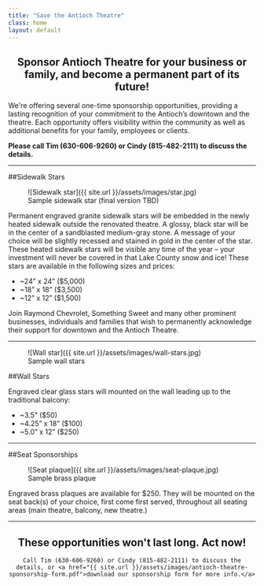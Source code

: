 ```yaml
---
title: "Save the Antioch Theatre"
class: home
layout: default
---
```

<h2 style="text-align: center">Sponsor Antioch Theatre for your business or family, and become a permanent part of its future!</h2>

We're offering several one-time sponsorship opportunities, providing a lasting recognition of your commitment to the Antioch’s downtown and the theatre. Each opportunity offers visibility within the community as well as additional benefits for your family, employees or clients.  

**Please call Tim (630-606-9260) or Cindy (815-482-2111) to discuss the details.**

<hr>

##Sidewalk Stars

<figure class="column-image">
  ![Sidewalk star]({{ site.url }}/assets/images/star.jpg)
  <figcaption>
    Sample sidewalk star (final version TBD)
  </figcaption>
</figure>

Permanent engraved granite sidewalk stars will be embedded in the newly heated sidewalk outside the renovated theatre.  A glossy, black star will be in the center of a sandblasted medium-gray stone. A message of your choice will be slightly recessed and stained in gold in the center of the star. These heated sidewalk stars will be visible any time of the year – your investment will never be covered in that Lake County snow and ice! These stars are available in the following sizes and prices:

* ~24” x 24” ($5,000)
* ~18” x 18” ($3,500)
* ~12” x 12” ($1,500) 

Join Raymond Chevrolet, Something Sweet and many other prominent businesses, individuals and families that wish to permanently acknowledge their support for downtown and the Antioch Theatre.

----
<figure class="column-image right">
  ![Wall star]({{ site.url }}/assets/images/wall-stars.jpg)
  <figcaption>
    Sample wall stars
  </figcaption>
</figure>

##Wall Stars

Engraved clear glass stars will mounted on the wall leading up to the traditional balcony:

* ~3.5” ($50)
* ~4.25” x 18” ($100)
* ~5.0” x 12” ($250)

----

##Seat Sponsorships

<figure class="column-image">
  ![Seat plaque]({{ site.url }}/assets/images/seat-plaque.jpg)
  <figcaption>
    Sample brass plaque
  </figcaption>
</figure>

Engraved brass plaques are available for $250.  They will be mounted on the seat back(s) of your choice, first come first served, throughout all seating areas (main theatre, balcony, new theatre.)

----
<div style="text-align: center">
    <h2>These opportunities won't last long. Act now!</h2>

    Call Tim (630-606-9260) or Cindy (815-482-2111) to discuss the details, or <a href="{{ site.url }}/assets/images/antioch-theatre-sponsorship-form.pdf">download our sponsorship form for more info.</a>
</div>


